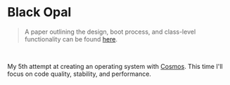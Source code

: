 # Black Opal
> A paper outlining the design, boot process, and class-level functionality can be found [here](https://github.com/MEMESCOEP/BlackOpal/wiki/).
<br/>

My 5th attempt at creating an operating system with [Cosmos](https://github.com/CosmosOS/Cosmos). This time I'll focus on code quality, stability, and performance.
